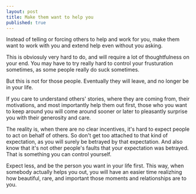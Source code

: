 ```yaml
---
layout: post
title: Make them want to help you 
published: true
---
```


Instead of telling or forcing others to help and work for you, make them want to work with you and extend help even without you asking. 

This is obviosuly very hard to do, and will require a lot of thoughtfulness on your end. You may have to try really hard to control your frusturation sometimes, as some people really do suck sometimes.

But this is not for those people. Eventually they will leave, and no longer be in your life.

If you care to understand others' stories, where they are coming from, their motivations, and most importantly help them out first, those who you want to keep around you will come around sooner or later to pleasantly surprise you with their generosity and care. 

The reality is, when there are no clear incentives, it's hard to expect people to act on behalf of others. So don't get too attached to that kind of expectation, as you will surely be betrayed by that expectation. And also know that it's not other people's faults that your expectation was betrayed. That is something you can control yourself. 

Expect less, and be the person you want in your life first. This way, when somebody actually helps you out, you will have an easier time realizhing how beautiful, rare, and important those moments and relationships are to you.  
